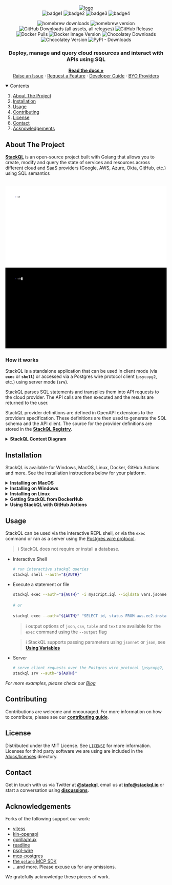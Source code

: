 <!-- web assets -->
[logo]: https://stackql.io/img/stackql-logo-bold.png "stackql logo"
[homepage]: https://stackql.io/
[docs]: https://stackql.io/docs
[blog]: https://stackql.io/blog
[registry]: https://github.com/stackql/stackql-provider-registry
[variables]: https://stackql.io/docs/getting-started/variables
[macpkg]: https://storage.googleapis.com/stackql-public-releases/latest/stackql_darwin_multiarch.pkg
[winmsi]: https://releases.stackql.io/stackql/latest/stackql_windows_amd64.msi
[winzip]: https://releases.stackql.io/stackql/latest/stackql_windows_amd64.zip
[tuxzip]: https://releases.stackql.io/stackql/latest/stackql_linux_amd64.zip
<!-- docker links -->
[dockerhub]: https://hub.docker.com/u/stackql
[dockerstackql]: https://hub.docker.com/r/stackql/stackql
[dockerjupyter]: https://hub.docker.com/r/stackql/stackql-jupyter-demo
<!-- github actions links -->
[setupaction]: https://github.com/marketplace/actions/stackql-studios-setup-stackql
[execaction]: https://github.com/marketplace/actions/stackql-studios-stackql-exec
<!-- badges -->
[badge1]: https://img.shields.io/badge/platform-windows%20macos%20linux-brightgreen "Platforms"
[badge2]: https://github.com/stackql/stackql/workflows/Go/badge.svg "Go"
[badge3]: https://img.shields.io/github/license/stackql/stackql "License"
[badge4]: https://img.shields.io/tokei/lines/github/stackql/stackql "Lines"    
<!-- github links -->
[issues]: https://github.com/stackql/stackql/issues/new?assignees=&labels=bug&template=bug_report.md&title=%5BBUG%5D
[features]: https://github.com/stackql/stackql/issues/new?assignees=&labels=enhancement&template=feature_request.md&title=%5BFEATURE%5D
[developers]: /docs/developer_guide.md
[registrycont]: /docs/registry_contribution.md
[designdocs]: /docs/high-level-design.md
[contributing]: /CONTRIBUTING.md
[discussions]: https://github.com/orgs/stackql/discussions
<!-- repo assets -->
[darkmodeterm]: /docs/images/stackql-light-term.gif#gh-dark-mode-only
[lightmodeterm]: /docs/images/stackql-dark-term.gif#gh-light-mode-only
<!-- misc links -->
[twitter]: https://twitter.com/stackql

<!-- language: lang-none -->
<div align="center">

[![logo]][homepage]  
![badge1]
![badge2]
![badge3]
![badge4]

</div>

<div align="center">

![homebrew downloads](https://img.shields.io/homebrew/installs/dy/stackql?label=homebrew%20downloads)
![homebrew version](https://img.shields.io/homebrew/v/stackql?label=homebrew%20version)
![GitHub Downloads (all assets, all releases)](https://img.shields.io/github/downloads/stackql/stackql/total?label=github%20release%20downloads)
![GitHub Release](https://img.shields.io/github/v/release/stackql/stackql?label=github%20release)
![Docker Pulls](https://img.shields.io/docker/pulls/stackql/stackql)
![Docker Image Version](https://img.shields.io/docker/v/stackql/stackql?label=docker%20version)
![Chocolatey Downloads](https://img.shields.io/chocolatey/dt/stackql?label=chocolatey%20downloads)
![Chocolatey Version](https://img.shields.io/chocolatey/v/stackql)
![PyPI - Downloads](https://img.shields.io/pypi/dm/stackql-deploy?label=pypi%20downloads)

</div>
<div align="center">

### Deploy, manage and query cloud resources and interact with APIs using SQL
<!-- <h3 align="center">SQL based XOps, observability and middleware framework</h3> -->

<p align="center">

[__Read the docs »__][docs]  
[Raise an Issue][issues] · 
[Request a Feature][features] · 
[Developer Guide][developers] · 
[BYO Providers][registrycont]

</p>
</div>

<details open="open">
<summary>Contents</summary>
<ol>
<li><a href="#about-the-project">About The Project</a></li>
<li><a href="#installation">Installation</a></li>
<li><a href="#usage">Usage</a></li>
<!-- <li><a href="#roadmap">Roadmap</a></li> -->
<li><a href="#contributing">Contributing</a></li>
<li><a href="#license">License</a></li>
<li><a href="#contact">Contact</a></li>
<li><a href="#acknowledgements">Acknowledgements</a></li>
</ol>
</details>

## About The Project

[__StackQL__][homepage] is an open-source project built with Golang that allows you to create, modify and query the state of services and resources across different cloud and SaaS providers (Google, AWS, Azure, Okta, GitHub, etc.) using SQL semantics
<br />
<br />

![stackql-shell][darkmodeterm]
![stackql-shell][lightmodeterm]

### How it works

StackQL is a standalone application that can be used in client mode (via __`exec`__ or __`shell`__) or accessed via a Postgres wire protocol client (`psycopg2`, etc.) using server mode (__`srv`__).  

StackQL parses SQL statements and transpiles them into API requests to the cloud provider.  The API calls are then executed and the results are returned to the user.  

StackQL provider definitions are defined in OpenAPI extensions to the providers specification.  These definitions are then used to generate the SQL schema and the API client.  The source for the provider definitions are stored in the [__StackQL Registry__][registry].  

<details>
<summary><b>StackQL Context Diagram</b></summary>
<br />
The following context diagram describes the StackQL architecture at a high level:  

<!-- ![StackQL Context Diagram](http://www.plantuml.com/plantuml/proxy?cache=no&src=https://raw.githubusercontent.com/stackql/test-readme/main/puml/stackql-c4-context.iuml) -->

```mermaid
flowchart LR
  subgraph StackQL
    direction BT
    subgraph ProviderDefs
        Registry[Provider Registry Docs]    
    end
    subgraph App
        Proc[$ stackql exec\n$ stackql shell\n$ stackql srv]
        style Proc fill:#000,stroke:#000,color:#fff,text-align:left;

        %% ,font-family:'Courier New', Courier, monospace
    end
  end
  User((User)) <--> StackQL <--> Provider[Cloud Provider API]
  ProviderDefs --> App
```

More detailed design documentation can be found in the [here][designdocs].

</details>

## Installation

StackQL is available for Windows, MacOS, Linux, Docker, GitHub Actions and more.  See the installation instructions below for your platform.  

<details>
<summary><b>Installing on MacOS</b></summary>

- Homebrew (`amd64` and `arm64`)
  - `brew install stackql` *or* `brew tap stackql/tap && brew install stackql/tap/stackql`
- MacOS PKG Installer (`amd64` and `arm64`)
  - download the latest [MacOS PKG installer for StackQL][macpkg]
  - run the installer and follow the prompts

</details>

<details>
<summary><b>Installing on Windows</b></summary>

- MSI Installer
  - download the latest [MSI installer for StackQL][winmsi]
  - run the installer and follow the prompts
- Chocolatey
  - install [Chocolatey](https://chocolatey.org/install)
  - run `choco install stackql`
- ZIP Archive
  - download the latest [Windows ZIP archive for StackQL][winzip]
  - extract the archive (code signed `stackql.exe` file) to a directory of your choice
  - add the directory to your `PATH` environment variable (optional)

</details>

<details>
<summary><b>Installing on Linux</b></summary>

- ZIP Archive
  - download the latest [Linux ZIP archive for StackQL][tuxzip]
    - or via `curl -L https://bit.ly/stackql-zip -O && unzip stackql-zip`
  - extract the archive (`stackql` file) to a directory of your choice
  - add the directory to your `PATH` environment variable (optional)

</details>

<details>
<summary><b>Getting StackQL from DockerHub</b></summary>

> View all available StackQL images on [__DockerHub__][dockerhub].  Images available include [__`stackql`__][dockerstackql], [__`stackql-jupyter-demo`__][dockerjupyter] and more.  Pull the latest StackQL base image using:  

```bash
docker pull stackql/stackql
```

</details>

<details>
<summary><b>Using StackQL with GitHub Actions</b></summary>

> Use StackQL in your GitHub Actions workflows to automate cloud infrastructure provisioning, IaC assurance, or compliance/security.  Available GitHub Actions include: [`setup-stackql`][setupaction], [`stackql-exec`][execaction] and more

</details>

## Usage

StackQL can be used via the interactive REPL shell, or via the `exec` command or ran as a server using the [Postgres wire protocol](https://www.postgresql.org/docs/current/protocol.html).  

> ℹ️ StackQL does not require or install a database.

* Interactive Shell
  ```sh
  # run interactive stackql queries
  stackql shell --auth="${AUTH}"
  ```
* Execute a statement or file
  ```sh
  stackql exec --auth="${AUTH}" -i myscript.iql --iqldata vars.jsonnet --output json
  
  # or
  
  stackql exec --auth="${AUTH}" "SELECT id, status FROM aws.ec2.instances WHERE region = 'us-east-1'"
  ```

  > ℹ️ output options of `json`, `csv`, `table` and `text` are available for the `exec` command using the `--output` flag

  > ℹ️ StackQL supports passing parameters using `jsonnet` or `json`, see [__Using Variables__][variables]
* Server
  ```sh
  # serve client requests over the Postgres wire protocol (psycopg2, etc.) 
  stackql srv --auth="${AUTH}"
  ```

_For more examples, please check our [Blog][blog]_

<!-- ## Roadmap

See our [__roadmap__](https://github.com/othneildrew/Best-README-Template/issues) to see where we are going with the project. -->

## Contributing

Contributions are welcome and encouraged.  For more information on how to contribute, please see our [__contributing guide__][contributing].

## License

Distributed under the MIT License. See [`LICENSE`](https://github.com/stackql/stackql/blob/main/LICENSE) for more information.  Licenses for third party software we are using are included in the [/docs/licenses](/docs/licenses) directory.

## Contact

Get in touch with us via Twitter at [__@stackql__][twitter], email us at [__info@stackql.io__](info@stackql.io) or start a conversation using [__discussions__][discussions].

## Acknowledgements
Forks of the following support our work:

* [vitess](https://vitess.io/)
* [kin-openapi](https://github.com/getkin/kin-openapi)
* [gorilla/mux](https://github.com/gorilla/mux)
* [readline](https://github.com/chzyer/readline)
* [psql-wire](https://github.com/jeroenrinzema/psql-wire)
* [mcp-postgres](https://github.com/gldc/mcp-postgres)
* [the `golang` MCP SDK](https://github.com/modelcontextprotocol/go-sdk)
* ...and more.  Please excuse us for any omissions.

We gratefully acknowledge these pieces of work.

